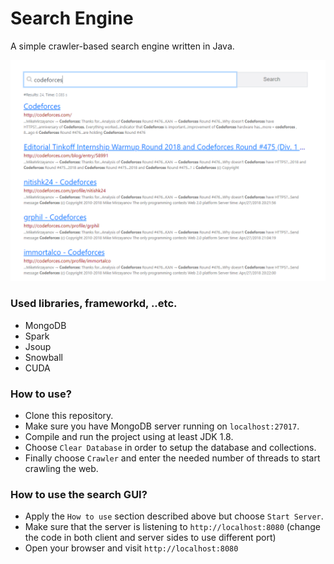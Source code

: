# Search Engine
A simple crawler-based search engine written in Java.

![alt text](https://raw.githubusercontent.com/hemoali/SearchEngine/master/screenshots/screenshot.png)

### Used libraries, frameworkd, ..etc.
- MongoDB
- Spark
- Jsoup
- Snowball
- CUDA

### How to use?
- Clone this repository.
- Make sure you have MongoDB server running on `localhost:27017`.
- Compile and run the project using at least JDK 1.8.
- Choose `Clear Database` in order to setup the database and collections.
- Finally choose `Crawler` and enter the needed number of threads to start crawling the web.

### How to use the search GUI?
- Apply the `How to use` section described above but choose `Start Server`.
- Make sure that the server is listening to `http://localhost:8080` (change the code in both client and server sides to use different port)
- Open your browser and visit `http://localhost:8080`

